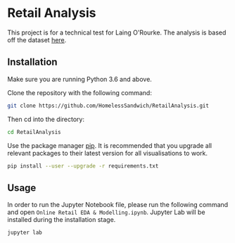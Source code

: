 # Retail Analysis

This project is for a technical test for Laing O'Rourke.
The analysis is based off the dataset [here](http://archive.ics.uci.edu/ml/datasets/Online+Retail#).

## Installation

Make sure you are running Python 3.6 and above.

Clone the repository with the following command: 
```bash
git clone https://github.com/HomelessSandwich/RetailAnalysis.git
```

Then cd into the directory:
```bash
cd RetailAnalysis
```

Use the package manager [pip](https://pip.pypa.io/en/stable/).
It is recommended that you upgrade all relevant packages to their latest version for all visualisations to work.

```bash
pip install --user --upgrade -r requirements.txt
```

## Usage

In order to run the Jupyter Notebook file, please run the following command and open `Online Retail EDA & Modelling.ipynb`. Jupyter Lab will be installed during the installation stage.

```bash
jupyter lab
```
